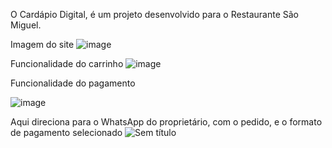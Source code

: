 O Cardápio Digital, é um projeto desenvolvido para o Restaurante São Miguel.



Imagem do site
![image](https://github.com/user-attachments/assets/239d6629-8d34-4e43-b85d-55f150c0d837)

Funcionalidade do carrinho
![image](https://github.com/user-attachments/assets/3e485c68-5d36-4d8d-b98e-fa8bd793bc99)

Funcionalidade do pagamento

![image](https://github.com/user-attachments/assets/427c00e1-487b-4ce4-a181-ff67d4e3c0a2)

Aqui direciona para o WhatsApp do proprietário, com o pedido, e o formato de pagamento selecionado
![Sem título](https://github.com/user-attachments/assets/ad007a11-3fe8-4fb1-8a5f-84c3e53c624a)

